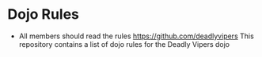 Dojo Rules
==========
* All members should read the rules https://github.com/deadlyvipers
This repository contains a list of dojo rules for the Deadly Vipers dojo

